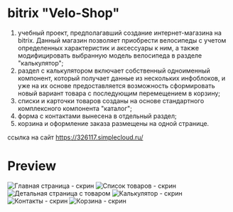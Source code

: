 # bitrix "Velo-Shop"

1. учебный проект, предполагавший создание интернет-магазина на bitrix. Данный магазин позволяет приобрести велосипеды с учетом определенных характеристик и аксессуары к ним, а также модифицировать выбранную модель велосипеда в разделе "калькулятор";
2. раздел с калькулятором включает собственный одноименный компонент, который получает данные из нескольких инфоблоков, и уже на их основе предоставляется возможность сформировать новый вариант товара с последующим перемещением в корзину;
3. списки и карточки товаров созданы на основе стандартного комплексного компонента "каталог";
4. форма с контактами вынесена в отдельный раздел;
5. корзина и оформление заказа размещены на одной странице.

ссылка на сайт https://326117.simplecloud.ru/

# Preview

<image src="images/main.png" alt="Главная страница - скрин">

<image src="images/catalog-screen.png" alt="Список товаров - скрин">
<image src="images/el-catalog.png" alt="Детальная страница с товаром">
<image src="images/calculator.png" alt="Калькулятор - скрин">
<image src="images/contacts.png" alt="Контакты - скрин">
<image src="images/basket.png" alt="Корзина - скрин">
